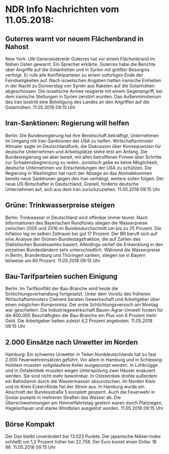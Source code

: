 # NDR Info Nachrichten vom 11.05.2018:


## Guterres warnt vor neuem Flächenbrand in Nahost
New York:	UN-Generalsekretär Guterres hat vor einem Flächenbrand im Nahen Osten gewarnt. Ein Sprecher erklärte, Guterres habe die Berichte über Angriffe auf die Golanhöhen und in Syrien mit größter Besorgnis verfolgt. Er rufe alle Konfliktparteien zu einem sofortigen Ende der Feindseligkeiten auf. Nach israelischen Angaben hatten iranische Einheiten in der Nacht zu Donnerstag von Syrien aus Raketen auf die Golanhöhen abgeschossen. Die israelische Armee reagierte mit einem Gegenangriff, bei dem iranische Stellungen in Syrien zerstört wurden. Das Außenministerium des Iran bestritt eine Beteiligung des Landes an den Angriffen auf die Golanhöhen. 11.05.2018 09:15 Uhr 

## Iran-Sanktionen: Regierung will helfen
Berlin: Die Bundesregierung hat ihre Bereitschaft bekräftigt, Unternehmen im Umgang mit Iran-Sanktionen der USA zu helfen. Wirtschaftsminister Altmaier sagte im Deutschlandfunk, die Diskussion über Konsequenzen für deutsche Unternehmen und Arbeitsplätze stehe erst am Anfang. Die Bundesregierung sei aber bereit, mit allen betroffenen Firmen über Schritte zur Schadensbegrenzung zu reden. Juristisch gebe es keine Möglichkeit, deutsche Unternehmen vor Entscheidungen der USA zu schützen. Die Regierung in Washington hat nach der Absage an das Atomabkommen bereits neue Sanktionen gegen den Iran verhängt, weitere sollen folgen. Der neue US-Botschafter in Deutschland, Grenell, forderte deutsche Unternehmen auf, sich aus dem Iran zurückzuziehen. 11.05.2018 09:15 Uhr 

## Grüne: Trinkwasserpreise steigen
Berlin: Trinkwasser in Deutschland wird offenbar immer teurer. Nach Informationen des Bayerischen Rundfunks stiegen die Wasserpreise zwischen 2005 und 2016 im Bundesdurchschnitt um bis zu 25 Prozent. Die Inflation lag im selben Zeitraum bei gut 17 Prozent. Der BR beruft sich auf eine Analyse der Grünen-Bundestagsfraktion, die auf Zahlen des Statistischen Bundesamtes basiert. Allerdings verlief die Entwicklung in den einzelnen Bundesländern sehr unterschiedlich. Während die Wasserpreise in Berlin, Brandenburg und Thüringen sanken, stiegen sie in Bayern teilweise um 60 Prozent. 11.05.2018 09:15 Uhr 

## Bau-Tarifparteien suchen Einigung
Berlin: Im Tarifkonflikt der Bau-Branche wird heute die Schlichtungsverhandlung fortgesetzt. Unter dem Vorsitz des früheren Wirtschaftsministers Clement beraten Gewerkschaft und Arbeitgeber über einen möglichen Kompromiss. Der erste Schlichtungsversuch am Montag war gescheitert. Die Industriegewerkschaft Bauen-Agrar-Umwelt fordert für die 800.000 Beschäftigten der Bau-Branche ein Plus von 6 Prozent mehr Geld. Die Arbeitgeber hatten zuletzt 4,2 Prozent angeboten. 11.05.2018 09:15 Uhr 

## 2.000 Einsätze nach Unwetter im Norden
Hamburg: Ein schweres Unwetter in Teilen Norddeutschlands hat zu fast 2.000 Feuerwehreinsätzen geführt. Vor allem in Hamburg und in Schleswig-Holstein mussten vollgelaufene Keller ausgepumpt werden. In Lohbrügge und in Oststeinbek mussten wegen Unterspülung zwei Häuser evakuiert werden. Sie sind nicht mehr bewohnbar. In Oststeinbek drohte außerdem ein Bahndamm durch die Wassermassen abzurutschen. Im Norden Kiels und im Kreis Eckernförde fiel der Strom aus. In Hamburg wurde ein Abschnitt der Bundesstraße 5 komplett gesperrt. Auch die Feuerwehr in Goslar pumpte in mehreren Straßen das Wasser ab. Die Überschwemmungen am Himmelfahrtstag gestern waren durch Platzregen, Hagelschauer und starke Windböen ausgelöst worden. 11.05.2018 09:15 Uhr 

## Börse Kompakt
Der Dax bleibt unverändert bei 13.023 Punkte. Der japanische Nikkei-Index schließt um 1,2 Prozent höher bei 22.758. Der Euro kostet einen Dollar 18 96. 11.05.2018 09:15 Uhr 
